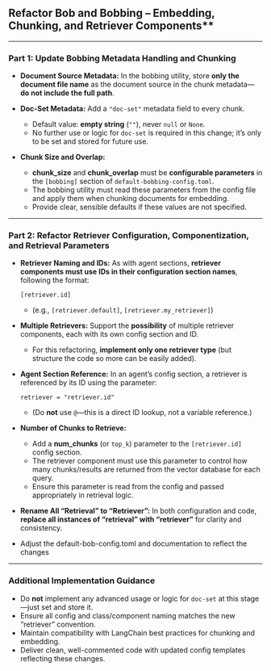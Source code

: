 ## Refactor Bob and Bobbing – Embedding, Chunking, and Retriever Components**

---

### **Part 1: Update Bobbing Metadata Handling and Chunking**

* **Document Source Metadata:**
  In the bobbing utility, store **only the document file name** as the document source in the chunk metadata—**do not include the full path**.

* **Doc-Set Metadata:**
  Add a `"doc-set"` metadata field to every chunk.

  * Default value: **empty string** (`""`), never `null` or `None`.
  * No further use or logic for `doc-set` is required in this change; it’s only to be set and stored for future use.

* **Chunk Size and Overlap:**

  * **chunk\_size** and **chunk\_overlap** must be **configurable parameters** in the `[bobbing]` section of `default-bobbing-config.toml`.
  * The bobbing utility must read these parameters from the config file and apply them when chunking documents for embedding.
  * Provide clear, sensible defaults if these values are not specified.

---

### **Part 2: Refactor Retriever Configuration, Componentization, and Retrieval Parameters**

* **Retriever Naming and IDs:**
  As with agent sections, **retriever components must use IDs in their configuration section names**, following the format:

  ```
  [retriever.id]
  ```

  * (e.g., `[retriever.default]`, `[retriever.my_retriever]`)

* **Multiple Retrievers:**
  Support the **possibility** of multiple retriever components, each with its own config section and ID.

  * For this refactoring, **implement only one retriever type** (but structure the code so more can be easily added).

* **Agent Section Reference:**
  In an agent’s config section, a retriever is referenced by its ID using the parameter:

  ```
  retriever = "retriever.id"
  ```

  * (Do **not** use `@`—this is a direct ID lookup, not a variable reference.)

* **Number of Chunks to Retrieve:**

  * Add a **num\_chunks** (or `top_k`) parameter to the `[retriever.id]` config section.
  * The retriever component must use this parameter to control how many chunks/results are returned from the vector database for each query.
  * Ensure this parameter is read from the config and passed appropriately in retrieval logic.

* **Rename All “Retrieval” to “Retriever”:**
  In both configuration and code, **replace all instances of “retrieval” with “retriever”** for clarity and consistency.


* Adjust the default-bob-config.toml and documentation to reflect the changes
---

### **Additional Implementation Guidance**

* Do **not** implement any advanced usage or logic for `doc-set` at this stage—just set and store it.
* Ensure all config and class/component naming matches the new “retriever” convention.
* Maintain compatibility with LangChain best practices for chunking and embedding.
* Deliver clean, well-commented code with updated config templates reflecting these changes.


